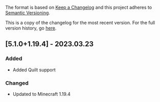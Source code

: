 The format is based on [Keep a Changelog](http://keepachangelog.com/en/1.0.0/) and this project adheres to [Semantic Versioning](http://semver.org/spec/v2.0.0.html).

This is a copy of the changelog for the most recent version. For the full version history, go [here](https://github.com/illusivesoulworks/culinaryconstruct/blob/1.19.4/CHANGELOG.md).

## [5.1.0+1.19.4] - 2023.03.23
### Added
- Added Quilt support
### Changed
- Updated to Minecraft 1.19.4
